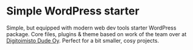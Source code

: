 # Simple WordPress starter

Simple, but equipped with modern web dev tools starter WordPress package. Core files, plugins & theme based on work of the team over at [Digitoimisto Dude Oy](https://github.com/digitoimistodude). Perfect for a bit smaller, cosy projects. 

